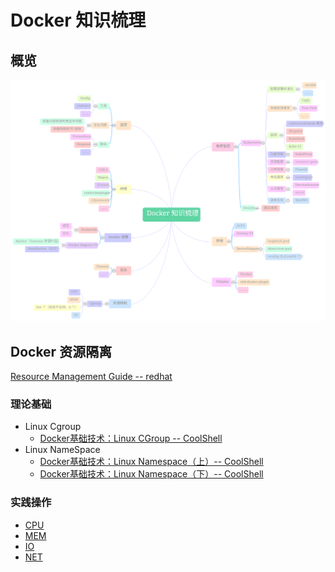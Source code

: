 # Docker 知识梳理

## 概览

![Docker Overview](Overview.svg)

## Docker 资源隔离

[Resource Management Guide -- redhat](https://access.redhat.com/documentation/en-US/Red_Hat_Enterprise_Linux/7/html/Resource_Management_Guide/index.html)

### 理论基础

* Linux Cgroup
    * [Docker基础技术：Linux CGroup -- CoolShell](http://coolshell.cn/articles/17049.html)
* Linux NameSpace
    * [Docker基础技术：Linux Namespace（上）-- CoolShell](http://coolshell.cn/articles/17010.html)
    * [Docker基础技术：Linux Namespace（下）-- CoolShell](http://coolshell.cn/articles/17029.html)

### 实践操作

* [CPU]()
* [MEM]()
* [IO]()
* [NET]()
